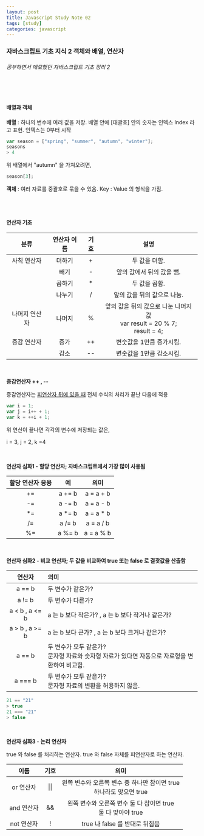 ```yaml
---
layout: post
Title: Javascript Study Note 02
tags: [study]
categories: javascript
---
```


### 자바스크립트 기초 지식 2 객체와 배열, 연산자

###### 공부하면서 메모했던 자바스크립트 기초 정리 2

<br />

<br />

#### 배열과 객체

**배열** : 하나의 변수에 여러 값을 저장. 배열 안에 [대괄호] 안의 숫자는 인덱스 Index 라고 표현. 인덱스는 0부터 시작

```javascript
var season = ["spring", "summer", "autumn", "winter"];
seasons
> 4
```

위 배열에서 "autumn" 을 가져오려면,

```javascript
season[3];
```

**객체** : 여러 자료를 중괄호로 묶을 수 있음. Key : Value 의 형식을 가짐. 

<br />

<br />

#### 연산자 기초

|     분류      | 연산자 이름 | 기호 |                             설명                             |
| :-----------: | :---------: | :--: | :----------------------------------------------------------: |
|  사칙 연산자  |   더하기    |  +   |                        두 값을 더함.                         |
|               |    빼기     |  -   |                  앞의 값에서 뒤의 값을 뺌.                   |
|               |   곱하기    |  *   |                        두 값을 곱함.                         |
|               |   나누기    |  /   |                 앞의 값을 뒤의 값으로 나눔.                  |
| 나머지 연산자 |   나머지    |  %   | 앞의 값을 뒤의 값으로 나눈 나머지 값<br />var result = 20 % 7;<br />result = 4; |
|  증감 연산자  |    증가     |  ++  |                   변숫값을 1만큼 증가시킴.                   |
|               |    감소     |  --  |                   변숫값을 1만큼 감소시킴.                   |

<br />

**증감연산자 ++ , --**

증감연산자는 <u>피연산자 뒤에 있을 때</u> 전체 수식의 처리가 끝난 다음에 적용

``` javascript
var i = 1;
var j = i++ + 1;
var k = ++i + 1;
```

위 연산이 끝나면 각각의 변수에 저장되는 값은,

i = 3, j = 2, k =4

<br />

**연산자 심화1 - 할당 연산자; 자바스크립트에서 가장 많이 사용됨**

| 할당 연산자 응용 |   예   |   의미    |
| :--------------: | :----: | :-------: |
|        +=        | a += b | a = a + b |
|        -=        | a -= b | a = a - b |
|        *=        | a *= b | a = a * b |
|        /=        | a /= b | a = a / b |
|        %=        | a %= b | a = a % b |

<br />

**연산자 심화2 - 비교 연산자; 두 값을 비교하여 true 또는 false 로 결괏값을 산출함**

|     연산자     | 의미                                                         |
| :------------: | :----------------------------------------------------------- |
|     a == b     | 두 변수가 같은가?                                            |
|     a != b     | 두 변수가 다른가?                                            |
| a < b , a <= b | a 는 b 보다 작은가? , a 는 b 보다 작거나 같은가?             |
| a > b , a >= b | a 는 b 보다 큰가? , a 는 b 보다 크거나 같은가?               |
|     a == b     | 두 변수가 모두 같은가? <br>문자형 자료와 숫자형 자료가 있다면 자동으로 자료형을 변환하여 비교함. |
|    a === b     | 두 변수가 모두 같은가? <br/>문자형 자료의 변환을 허용하지 않음. |

```javascript
21 == "21"
> true
21 === "21"
> false
```

<br />

**연산자 심화3 - 논리 연산자**

true 와 false 를 처리하는 연산자. true 와 false 자체를 피연산자로 하는 연산자.

|    이름    | 기호 |                             의미                             |
| :--------: | :--: | :----------------------------------------------------------: |
| or 연산자  | \|\| | 왼쪽 변수와 오른쪽 변수 중 하나만 참이면 true <br>하나라도 맞으면 true |
| and 연산자 |  &&  | 왼쪽 변수와 오른쪽 변수 둘 다 참이면 true <br/>둘 다 맞아야 true |
| not 연산자 |  !   |                true 나 false 를 반대로 뒤집음                |

<br />

<br />

